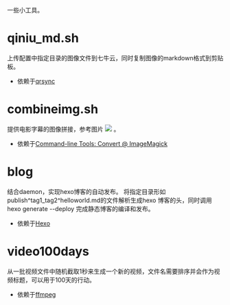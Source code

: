 一些小工具。

# qiniu_md.sh
上传配置中指定目录的图像文件到七牛云，同时复制图像的markdown格式到剪贴板。

- 依赖于[qrsync](http://qiniu-developer.u.qiniudn.com/docs/v6/tools/qrsync.html)

# combineimg.sh
提供电影字幕的图像拼接，参考图片 ![](http://7b1ha1.com1.z0.glb.clouddn.com/images/xbin_IMG_1116.PNG.jpg)
。

- 依赖于[Command-line Tools: Convert @ ImageMagick](https://www.imagemagick.org/script/convert.php)

# blog
结合daemon，实现hexo博客的自动发布。
将指定目录形如 publish^tag1_tag2^helloworld.md的文件解析生成hexo 博客的头，同时调用hexo generate --deploy 完成静态博客的编译和发布。

- 依赖于[Hexo](https://hexo.io/)

# video100days
从一批视频文件中随机截取1秒来生成一个新的视频，文件名需要排序并会作为视频标题，可以用于100天的行动。

- 依赖于[ffmpeg](https://ffmpeg.org/)
